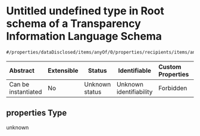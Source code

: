 # Untitled undefined type in Root schema of a Transparency Information Language Schema

```txt
#/properties/dataDisclosed/items/anyOf/0/properties/recipients/items/anyOf/0/properties/representative#/properties/dataDisclosed/items/anyOf/0/properties/recipients/items/anyOf/0/properties/representative/properties
```




| Abstract            | Extensible | Status         | Identifiable            | Custom Properties | Additional Properties | Access Restrictions | Defined In                                                           |
| :------------------ | ---------- | -------------- | ----------------------- | :---------------- | --------------------- | ------------------- | -------------------------------------------------------------------- |
| Can be instantiated | No         | Unknown status | Unknown identifiability | Forbidden         | Allowed               | none                | [tilt-schema.json\*](../out/tilt-schema.json "open original schema") |

## properties Type

unknown
